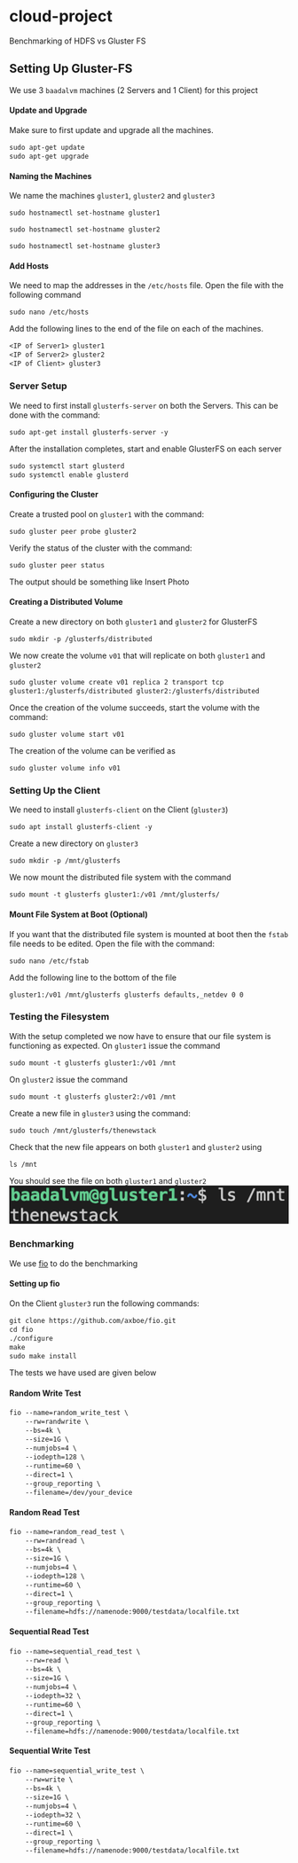 # cloud-project
Benchmarking of HDFS vs Gluster FS

## Setting Up Gluster-FS
We use 3 `baadalvm` machines (2 Servers and 1 Client) for this project

#### Update and Upgrade
Make sure to first update and upgrade all the machines. 
```
sudo apt-get update
sudo apt-get upgrade
```
#### Naming the Machines
We name the machines `gluster1`, `gluster2` and `gluster3`
```
sudo hostnamectl set-hostname gluster1
```
```
sudo hostnamectl set-hostname gluster2
```
```
sudo hostnamectl set-hostname gluster3
```
#### Add Hosts
We need to map the addresses in the `/etc/hosts` file. Open the file with the following command
```
sudo nano /etc/hosts
```
Add the following lines to the end of the file on each of the machines.
```
<IP of Server1> gluster1
<IP of Server2> gluster2
<IP of Client> gluster3
```

### Server Setup
We need to first install `glusterfs-server` on both the Servers. This can be done with the command:
```
sudo apt-get install glusterfs-server -y
```
After the installation completes, start and enable GlusterFS on each server
```
sudo systemctl start glusterd
sudo systemctl enable glusterd
```

#### Configuring the Cluster
Create a trusted pool on `gluster1` with the command:
```
sudo gluster peer probe gluster2
```
Verify the status of the cluster with the command:
```
sudo gluster peer status
```
The output should be something like
Insert Photo

#### Creating a Distributed Volume
Create a new directory on both `gluster1` and `gluster2` for GlusterFS
```
sudo mkdir -p /glusterfs/distributed
```
We now create the volume `v01` that will replicate on both `gluster1` and `gluster2`
```
sudo gluster volume create v01 replica 2 transport tcp gluster1:/glusterfs/distributed gluster2:/glusterfs/distributed
```
Once the creation of the volume succeeds, start the volume with the command:
```
sudo gluster volume start v01
```
The creation of the volume can be verified as
```
sudo gluster volume info v01
```

### Setting Up the Client
We need to install `glusterfs-client` on the Client (`gluster3`)
```
sudo apt install glusterfs-client -y
```
Create a new directory on `gluster3`
```
sudo mkdir -p /mnt/glusterfs
```
We now mount the distributed file system with the command
```
sudo mount -t glusterfs gluster1:/v01 /mnt/glusterfs/
```
#### Mount File System at Boot (Optional)
If you want that the distributed file system is mounted at boot then the `fstab` file needs to be edited. Open the file with the command:
```
sudo nano /etc/fstab
```
Add the following line to the bottom of the file
```
gluster1:/v01 /mnt/glusterfs glusterfs defaults,_netdev 0 0
```

### Testing the Filesystem
With the setup completed we now have to ensure that our file system is functioning as expected.
On `gluster1` issue the command
```
sudo mount -t glusterfs gluster1:/v01 /mnt
```
On `gluster2` issue the command
```
sudo mount -t glusterfs gluster2:/v01 /mnt
```
Create a new file in `gluster3` using the command:
```
sudo touch /mnt/glusterfs/thenewstack
```
Check that the new file appears on both `gluster1` and `gluster2` using
```
ls /mnt
```
You should see the file on both `gluster1` and `gluster2`
![](./Images/thenewstack.png)

### Benchmarking
We use [fio](https://github.com/axboe/fio) to do the benchmarking

#### Setting up fio
On the Client `gluster3` run the following commands:
```
git clone https://github.com/axboe/fio.git
cd fio
./configure
make
sudo make install
```

The tests we have used are given below
#### Random Write Test
```
fio --name=random_write_test \
    --rw=randwrite \
    --bs=4k \
    --size=1G \
    --numjobs=4 \
    --iodepth=128 \
    --runtime=60 \
    --direct=1 \
    --group_reporting \
    --filename=/dev/your_device
```

#### Random Read Test
```
fio --name=random_read_test \
    --rw=randread \
    --bs=4k \
    --size=1G \
    --numjobs=4 \
    --iodepth=128 \
    --runtime=60 \
    --direct=1 \
    --group_reporting \
    --filename=hdfs://namenode:9000/testdata/localfile.txt
```

#### Sequential Read Test
```
fio --name=sequential_read_test \
    --rw=read \
    --bs=4k \
    --size=1G \
    --numjobs=4 \
    --iodepth=32 \
    --runtime=60 \
    --direct=1 \
    --group_reporting \
    --filename=hdfs://namenode:9000/testdata/localfile.txt
```    

#### Sequential Write Test
```
fio --name=sequential_write_test \
    --rw=write \
    --bs=4k \
    --size=1G \
    --numjobs=4 \
    --iodepth=32 \
    --runtime=60 \
    --direct=1 \
    --group_reporting \
    --filename=hdfs://namenode:9000/testdata/localfile.txt
```